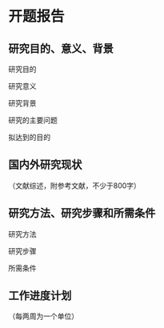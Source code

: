 # 开题报告

## 研究目的、意义、背景

研究目的

研究意义

研究背景

研究的主要问题

拟达到的目的

##  国内外研究现状

（文献综述，附参考文献，不少于800字）

##  研究方法、研究步骤和所需条件

研究方法

研究步骤

所需条件

##  工作进度计划

（每两周为一个单位）

